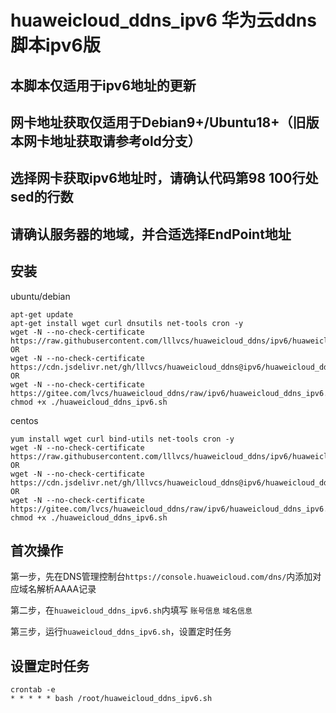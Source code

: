 # huaweicloud_ddns_ipv6  华为云ddns脚本ipv6版

## 本脚本仅适用于ipv6地址的更新
## 网卡地址获取仅适用于Debian9+/Ubuntu18+（旧版本网卡地址获取请参考old分支）
## 选择网卡获取ipv6地址时，请确认代码第98 100行处sed的行数
## 请确认服务器的地域，并合适选择EndPoint地址

## 安装
ubuntu/debian
```
apt-get update
apt-get install wget curl dnsutils net-tools cron -y
wget -N --no-check-certificate https://raw.githubusercontent.com/lllvcs/huaweicloud_ddns/ipv6/huaweicloud_ddns_ipv6.sh
OR
wget -N --no-check-certificate https://cdn.jsdelivr.net/gh/lllvcs/huaweicloud_ddns@ipv6/huaweicloud_ddns_ipv6.sh
OR
wget -N --no-check-certificate https://gitee.com/lvcs/huaweicloud_ddns/raw/ipv6/huaweicloud_ddns_ipv6.sh
chmod +x ./huaweicloud_ddns_ipv6.sh
```

centos
```
yum install wget curl bind-utils net-tools cron -y
wget -N --no-check-certificate https://raw.githubusercontent.com/lllvcs/huaweicloud_ddns/ipv6/huaweicloud_ddns_ipv6.sh
OR
wget -N --no-check-certificate https://cdn.jsdelivr.net/gh/lllvcs/huaweicloud_ddns@ipv6/huaweicloud_ddns_ipv6.sh
OR
wget -N --no-check-certificate https://gitee.com/lvcs/huaweicloud_ddns/raw/ipv6/huaweicloud_ddns_ipv6.sh
chmod +x ./huaweicloud_ddns_ipv6.sh
```

## 首次操作
第一步，先在DNS管理控制台```https://console.huaweicloud.com/dns/```内添加对应域名解析AAAA记录

第二步，在```huaweicloud_ddns_ipv6.sh```内填写 ```账号信息``` ```域名信息```

第三步，运行```huaweicloud_ddns_ipv6.sh```，设置定时任务

## 设置定时任务
```
crontab -e
* * * * * bash /root/huaweicloud_ddns_ipv6.sh
```
